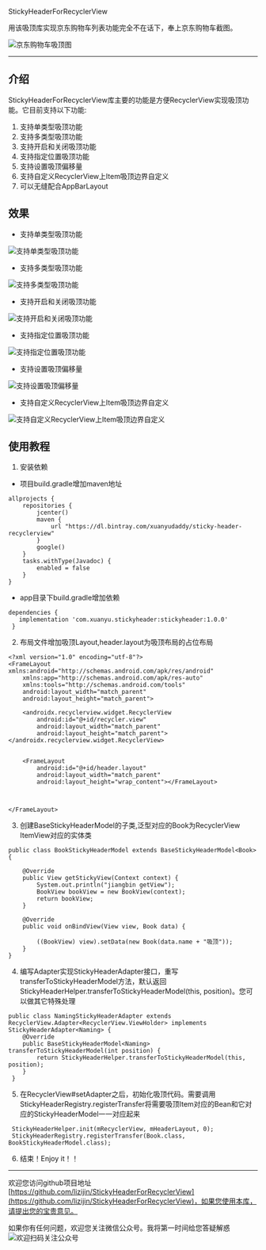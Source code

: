 StickyHeaderForRecyclerView

用该吸顶库实现京东购物车列表功能完全不在话下，奉上京东购物车截图。

![京东购物车吸顶图](https://cdn.jsdelivr.net/gh/lizijin/bytestation@master/dmall/stickyheaderjd2.gif)

---
## 介绍
StickyHeaderForRecyclerView库主要的功能是方便RecyclerView实现吸顶功能。它目前支持以下功能:

1. 支持单类型吸顶功能
2. 支持多类型吸顶功能
3. 支持开启和关闭吸顶功能
4. 支持指定位置吸顶功能
5. 支持设置吸顶偏移量
6. 支持自定义RecyclerView上Item吸顶边界自定义
7. 可以无缝配合AppBarLayout

## 效果
- 支持单类型吸顶功能

![支持单类型吸顶功能](https://cdn.jsdelivr.net/gh/lizijin/bytestation@master/dmall/stickyheadern_video1.gif)

- 支持多类型吸顶功能

![支持多类型吸顶功能](https://cdn.jsdelivr.net/gh/lizijin/bytestation@master/dmall/stickyheadern_video2.gif)

- 支持开启和关闭吸顶功能

![支持开启和关闭吸顶功能](https://cdn.jsdelivr.net/gh/lizijin/bytestation@master/dmall/stickyheadern_video3.gif)

- 支持指定位置吸顶功能

![支持指定位置吸顶功能](https://cdn.jsdelivr.net/gh/lizijin/bytestation@master/dmall/stickyheadern_video4.gif)

- 支持设置吸顶偏移量

![支持设置吸顶偏移量](https://cdn.jsdelivr.net/gh/lizijin/bytestation@master/dmall/stickyheadern_video5.gif)

- 支持自定义RecyclerView上Item吸顶边界自定义

![支持自定义RecyclerView上Item吸顶边界自定义](https://cdn.jsdelivr.net/gh/lizijin/bytestation@master/dmall/stickyheadern_video6.gif)

## 使用教程

1. 安装依赖

- 项目build.gradle增加maven地址

```
allprojects {
    repositories {
        jcenter()
        maven {
            url "https://dl.bintray.com/xuanyudaddy/sticky-header-recyclerview"
        }
        google()
    }
    tasks.withType(Javadoc) {
        enabled = false
    }
}
```
- app目录下build.gradle增加依赖

```
dependencies {
   implementation 'com.xuanyu.stickyheader:stickyheader:1.0.0'
 }
```
2. 布局文件增加吸顶Layout,header.layout为吸顶布局的占位布局

```
<?xml version="1.0" encoding="utf-8"?>
<FrameLayout xmlns:android="http://schemas.android.com/apk/res/android"
    xmlns:app="http://schemas.android.com/apk/res-auto"
    xmlns:tools="http://schemas.android.com/tools"
    android:layout_width="match_parent"
    android:layout_height="match_parent">

    <androidx.recyclerview.widget.RecyclerView
        android:id="@+id/recycler.view"
        android:layout_width="match_parent"
        android:layout_height="match_parent"></androidx.recyclerview.widget.RecyclerView>


    <FrameLayout
        android:id="@+id/header.layout"
        android:layout_width="match_parent"
        android:layout_height="wrap_content"></FrameLayout>

     
     
</FrameLayout>
```
3. 创建BaseStickyHeaderModel的子类,泛型对应的Book为RecyclerView ItemView对应的实体类

```
public class BookStickyHeaderModel extends BaseStickyHeaderModel<Book> {

    @Override
    public View getStickyView(Context context) {
        System.out.println("jiangbin getView");
        BookView bookView = new BookView(context);
        return bookView;
    }

    @Override
    public void onBindView(View view, Book data) {

        ((BookView) view).setData(new Book(data.name + "吸顶"));
    }
}

```
4. 编写Adapter实现StickyHeaderAdapter接口，重写transferToStickyHeaderModel方法，默认返回StickyHeaderHelper.transferToStickyHeaderModel(this, position)。您可以做其它特殊处理

```
public class NamingStickyHeaderAdapter extends RecyclerView.Adapter<RecyclerView.ViewHolder> implements StickyHeaderAdapter<Naming> {
    @Override
    public BaseStickyHeaderModel<Naming> transferToStickyHeaderModel(int position) {
        return StickyHeaderHelper.transferToStickyHeaderModel(this, position);
    }
 }    

```
5. 在RecyclerView#setAdapter之后，初始化吸顶代码。需要调用StickyHeaderRegistry.registerTransfer将需要吸顶Item对应的Bean和它对应的StickyHeaderModel一一对应起来

```
 StickyHeaderHelper.init(mRecyclerView, mHeaderLayout, 0);
 StickyHeaderRegistry.registerTransfer(Book.class, BookStickyHeaderModel.class);
```
6. 结束！Enjoy it！！

---


欢迎您访问github项目地址[https://github.com/lizijin/StickyHeaderForRecyclerView](https://github.com/lizijin/StickyHeaderForRecyclerView)，如果您使用本库，请提出您的宝贵意见。

如果你有任何问题，欢迎您关注微信公众号。我将第一时间给您答疑解惑
![欢迎扫码关注公众号](https://cdn.jsdelivr.net/gh/lizijin/bytestation@master/byte_station_微信公众号.jpeg)
 

